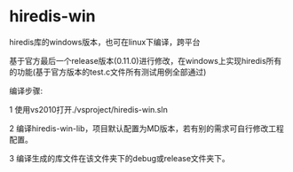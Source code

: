 hiredis-win
===========

hiredis库的windows版本，也可在linux下编译，跨平台

基于官方最后一个release版本(0.11.0)进行修改，在windows上实现hiredis所有的功能(基于官方版本的test.c文件所有测试用例全部通过)

编译步骤:

  1 使用vs2010打开./vsproject/hiredis-win.sln
  
  2 编译hiredis-win-lib，项目默认配置为MD版本，若有别的需求可自行修改工程配置。
  
  3 编译生成的库文件在该文件夹下的debug或release文件夹下。
